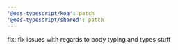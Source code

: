 ```yaml
---
'@oas-typescript/koa': patch
'@oas-typescript/shared': patch
---
```


fix: fix issues with regards to body typing and types stuff
